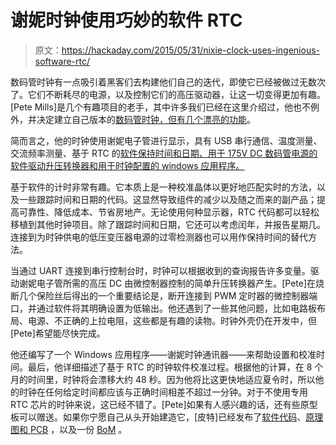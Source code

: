 # 谢妮时钟使用巧妙的软件 RTC

> 原文：<https://hackaday.com/2015/05/31/nixie-clock-uses-ingenious-software-rtc/>

数码管时钟有一点吸引着黑客们去构建他们自己的迭代，即使它已经被做过无数次了。它们不断耗尽的电源，以及控制它们的高压驱动器，让这一切变得更加有趣。[Pete Mills]是几个有趣项目的老手，其中许多我们已经在这里介绍过，他也不例外，并决定建立自己版本的[数码管时钟，但有几个漂亮的功能](http://petemills.blogspot.in/2015/05/nixie-tube-clock.html)。

简而言之，他的时钟使用谢妮电子管进行显示，具有 USB 串行通信、温度测量、交流频率测量、基于 RTC 的[软件保持时间和日期、用于 175V DC 数码管电源的软件驱动升压转换器和用于时钟配置的 windows 应用程序。](http://petemills.blogspot.in/2011/05/real-time-clock-part-1.html)

基于软件的计时非常有趣。它本质上是一种校准晶体以更好地匹配实时的方法，以及一些跟踪时间和日期的代码。这显然导致组件的减少以及随之而来的副产品；提高可靠性、降低成本、节省房地产。无论使用何种显示器，RTC 代码都可以轻松移植到其他时钟项目。除了跟踪时间和日期，它还可以考虑闰年，并报告星期几。连接到为时钟供电的低压变压器电源的过零检测器也可以用作保持时间的替代方法。

当通过 UART 连接到串行控制台时，时钟可以根据收到的查询报告许多变量。驱动谢妮电子管所需的高压 DC 由微控制器控制的简单升压转换器产生。[Pete]在烧断几个保险丝后得出的一个重要结论是，断开连接到 PWM 定时器的微控制器端口，并通过软件将其明确设置为低输出。他还遇到了一些其他问题，比如电路板布局、电源、不正确的上拉电阻，这些都是有趣的读物。时钟外壳仍在开发中，但[Pete]希望能尽快完成。

他还编写了一个 Windows 应用程序——谢妮时钟通讯器——来帮助设置和校准时间。最后，他详细描述了基于 RTC 的时钟软件校准过程。根据他的计算，在 8 个月的时间里，时钟将会漂移大约 48 秒。因为他将比这更快地适应夏令时，所以他的时钟在任何给定时间都应该与正确时间相差不超过一分钟。对于不使用专用 RTC 芯片的时钟来说，这已经不错了。[Pete]如果有人感兴趣的话，还有些原型板可以赠送。如果你宁愿自己从头开始建造它，[皮特]已经发布了[软件代码](https://github.com/pilotingpete)、[原理图和 PCB](https://docs.google.com/file/d/0B1CPUkh94AtmMmM5Y1NmeGttLWs/edit?usp=drive_web) ，以及一份 [BoM](https://docs.google.com/spreadsheets/d/1ZhO8OGlxGMYI7I5BOQ9BeYuwDf4MAAcQkCAm8IlP1JA/edit?usp=sharing) 。
